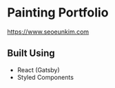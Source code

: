 # Painting Portfolio

https://www.seoeunkim.com

## Built Using

- React (Gatsby)
- Styled Components
